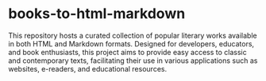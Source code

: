 # books-to-html-markdown
This repository hosts a curated collection of popular literary works available in both HTML and Markdown formats. Designed for developers, educators, and book enthusiasts, this project aims to provide easy access to classic and contemporary texts, facilitating their use in various applications such as websites, e-readers, and educational resources.
